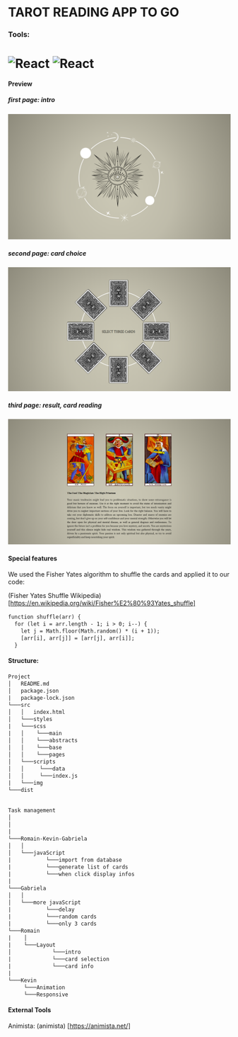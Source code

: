 # TAROT READING APP TO GO

### Tools:
<h1>
<img src="https://imgur.com/T1TApg1.png" alt="React" width="20%">
<img src="https://imgur.com/plyrZV7.png" alt="React" width="10%">
</h1>


#### Preview

##### first page: intro

![screenshot 1](./readme_img/screenshot_app_1.png)

##### second page: card choice

![screenshot 2](./readme_img/screenshot_app_2.png)

##### third page: result, card reading

![screenshot 3](./readme_img/screenshot_app_3.png)

#### Special features

We used the Fisher Yates algorithm to shuffle the cards and applied it to our code:

(Fisher Yates Shuffle Wikipedia) [https://en.wikipedia.org/wiki/Fisher%E2%80%93Yates_shuffle]

```
function shuffle(arr) {
  for (let i = arr.length - 1; i > 0; i--) {
    let j = Math.floor(Math.random() * (i + 1));
    [arr[i], arr[j]] = [arr[j], arr[i]];
  }
```

####  Structure:

```
Project
│   README.md
│   package.json
|   package-lock.json
└───src
│   │   index.html
│   └───styles
|   └───scss
|   │    └───main
│   │    └───abstracts
│   │    └───base
│   │    └───pages
│   └───scripts
│   │     └───data
│   │     └───index.js
|   └───img
└───dist
```

```

Task management
│
│
|
└───Romain-Kevin-Gabriela
│   │
│   └───javaScript
|           └───import from database
|           └───generate list of cards
|           └───when click display infos
|
└───Gabriela
│   │
│   └───more javaScript
|           └───delay
|           └───random cards
|           └───only 3 cards
└───Romain
|    │
|    └───Layout
│             └───intro
|             └───card selection
|             └───card info
|
└───Kevin
     └───Animation
     └───Responsive

```


#### External Tools

Animista: (animista) [https://animista.net/]
